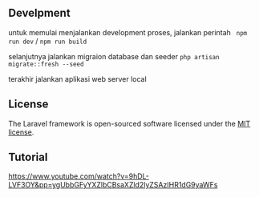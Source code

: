 ## Develpment
untuk memulai menjalankan development proses, jalankan perintah ``` npm run dev``` / ```npm run build```

selanjutnya jalankan migraion database dan seeder
```php artisan migrate::fresh --seed```

terakhir jalankan aplikasi web server local

## License

The Laravel framework is open-sourced software licensed under the [MIT license](https://opensource.org/licenses/MIT).


## Tutorial
https://www.youtube.com/watch?v=9hDL-LVF3OY&pp=ygUbbGFyYXZlbCBsaXZld2lyZSAzIHR1dG9yaWFs